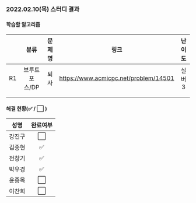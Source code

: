 ### 2022.02.10(목) 스터디 결과

#### 학습할 알고리즘

|      |     분류      | 문제명 |                 링크                  | 난이도 |
| :--: | :-----------: | :----: | :-----------------------------------: | :----: |
|  R1  | 브루트포스/DP |  퇴사  | https://www.acmicpc.net/problem/14501 | 실버3  |
|      |               |        |                                       |        |
|      |               |        |                                       |        |

#### 해결 현황(:white_check_mark: / :white_large_square:  )

|  성명  |       완료여부       |
| :----: | :------------------: |
| 강진구 | :white_large_square: |
| 김종현 | :white_check_mark: |
| 전창기 | :white_check_mark: |
| 박우경 | :white_check_mark: |
| 윤종목 | :white_large_square: |
| 이찬희 |  :white_large_square:  |

